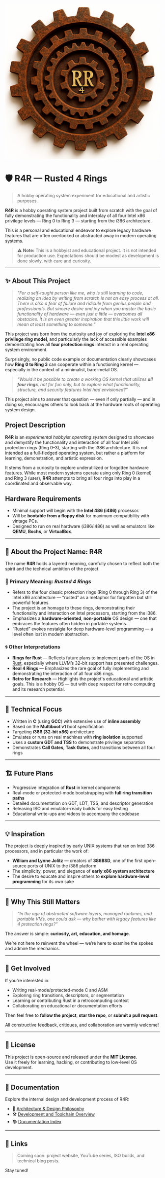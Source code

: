 ![R4R Logo](assets/logo.jpg)

# 🛡️ R4R — Rusted 4 Rings

> A hobby operating system experiment for educational and artistic purposes.

**R4R** is a hobby operating system project built from scratch with the goal of fully demonstrating the functionality and interplay of all four Intel x86 privilege levels — Ring 0 to Ring 3 — starting from the i386 architecture.

This is a personal and educational endeavor to explore legacy hardware features that are often overlooked or abstracted away in modern operating systems.

> ⚠️ **Note:** This is a hobbyist and educational project. It is not intended for production use. Expectations should be modest as development is done slowly, with care and curiosity.

---

## ✨ About This Project

> *"For a self-taught person like me, who is still learning to code, realizing an idea by writing from scratch is not an easy process at all. There is also a fear of failure and ridicule from genius people and professionals. But sincere desire and joy when you master the basic functionality of hardware — even just a little — overcomes all obstacles. It is an even greater inspiration that this little work will mean at least something to someone."*

This project was born from the curiosity and joy of exploring the **Intel x86 privilege ring model**, and particularly the lack of accessible examples demonstrating how all **four protection rings** interact in a real operating system environment.

Surprisingly, no public code example or documentation clearly showcases how **Ring 0 to Ring 3** can cooperate within a functioning kernel — especially in the context of a minimalist, bare-metal OS.

> *“Would it be possible to create a working OS kernel that utilizes **all four rings**, not for fun only, but to explore what functionality, structure, and security features Intel had envisioned?”*

This project aims to answer that question — even if only partially — and in doing so, encourages others to look back at the hardware roots of operating system design.

## Project Description

**R4R** is an *experimental hobbyist operating system* designed to showcase and demystify the functionality and interaction of all four Intel x86 protection rings (Ring 0–3), starting with the i386 architecture. It is not intended as a full-fledged operating system, but rather a platform for learning, demonstration, and artistic expression.

It stems from a curiosity to explore underutilized or forgotten hardware features. While most modern systems operate using only Ring 0 (kernel) and Ring 3 (user), **R4R** attempts to bring all four rings into play in a coordinated and observable way.

## Hardware Requirements

- Minimal support will begin with the **Intel 486 (i486)** processor.
- Will be **bootable from a floppy disk** for maximum compatibility with vintage PCs.
- Designed to run on real hardware (i386/i486) as well as emulators like **QEMU**, **Bochs**, or **VirtualBox**.

---

## 📛 About the Project Name: R4R

The name **R4R** holds a layered meaning, carefully chosen to reflect both the spirit and the technical ambition of the project.

### 🧷 Primary Meaning: *Rusted 4 Rings*

- Refers to the four classic protection rings (Ring 0 through Ring 3) of the Intel x86 architecture — “rusted” as a metaphor for forgotten but still powerful features.
- The project is an homage to these rings, demonstrating their functionality and interaction on Intel processors, starting from the i386.
- Emphasizes a **hardware-oriented**, **non-portable** OS design — one that embraces the features often hidden in portable systems.
- “Rusted” evokes nostalgia for deep hardware-level programming — a level often lost in modern abstraction.

### 🌀 Other Interpretations

- **Rings for Rust** — Reflects future plans to implement parts of the OS in [Rust](https://www.rust-lang.org/), especially where LLVM’s 32-bit support has presented challenges.
- **Real 4 Rings** — Emphasizes the rare goal of fully implementing and demonstrating the interaction of all four x86 rings.
- **Retro for Research** — Highlights the project's educational and artistic goals. This is a hobby OS — but with deep respect for retro computing and its research potential.

---

## 🔭 Technical Focus

- Written in **C** (using **GCC**) with extensive use of **inline assembly**
- Based on the **Multiboot v1** boot specification
- Targeting **i386 (32-bit x86)** architecture
- Emulates or runs on real machines with **ring isolation** supported
- Uses a **custom GDT and TSS** to demonstrate privilege separation
- Demonstrates **Call Gates**, **Task Gates**, and transitions between all four rings

---

## 🏗️ Future Plans

- Progressive integration of **Rust** in kernel components
- Real-mode or protected-mode bootstrapping with **full ring transition paths**
- Detailed documentation on GDT, LDT, TSS, and descriptor generation
- Releasing ISO and emulator-ready builds for easy testing
- Educational write-ups and videos to accompany the codebase

---

## 💡 Inspiration

The project is deeply inspired by early UNIX systems that ran on Intel 386 processors, and in particular the work of:

- **William and Lynne Jolitz** — creators of **386BSD**, one of the first open-source ports of UNIX to the i386 platform
- The simplicity, power, and elegance of **early x86 system architecture**
- The desire to educate and inspire others to **explore hardware-level programming** for its own sake

---

## 🧠 Why This Still Matters

> *“In the age of abstracted software layers, managed runtimes, and portable VMs, one could ask — why bother with legacy features like 4 protection rings?”*

The answer is simple: **curiosity, art, education, and homage**.

We’re not here to reinvent the wheel — we’re here to examine the spokes and admire the mechanics.

---

## 🤝 Get Involved

If you're interested in:

- Writing real-mode/protected-mode C and ASM
- Exploring ring transitions, descriptors, or segmentation
- Learning or contributing Rust in a retrocomputing context
- Collaborating on educational or documentation efforts

Then feel free to **follow the project**, **star the repo**, or **submit a pull request**.

All constructive feedback, critiques, and collaboration are warmly welcome!

---

## 📜 License

This project is open-source and released under the **MIT License**.  
Use it freely for learning, hacking, or contributing to low-level OS development.

---

## 📘 Documentation

Explore the internal design and development process of R4R:

- 🧭 [Architecture & Design Philosophy](docs/architecture.md)  
- 🛠️ [Development and Toolchain Overview](docs/development.md)  
- 📚 [Documentation Index](docs/index.md)

---

## 🔗 Links

> Coming soon: project website, YouTube series, ISO builds, and technical blog posts.

Stay tuned!
